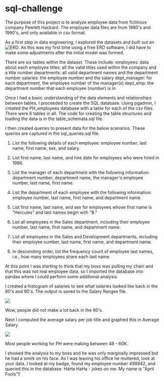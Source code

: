 # sql-challenge
The purpose of this project is to analyze employee data from fictitious company Pewlett Hackard.  The employee data files are from 1980's and 1990's, and only available in csv format.

As a first step in data engineering, I explored the datasets and built out an ![ERD](/**EmployeeSQL**/ERD-Employee-SQL-Challenge.png).
As this was my first time using a free ERD software, I did have to make some adjustments after the initial model was formed.

There are six tables within the dataset.  These include:
        employees: data about each employee
        titles: all the valid titles used within the company and a title number
        departments: all valid department names and the department number
        salaries: the employee number and the salary
        dept_manager: for each department, the employee number of the manager(s)
        dept_emp: the department number that each employee (number) is in

Once I had a basic understanding of the data elements and relationships between tables, I proceeded to create the SQL database. Using pgadmin, I created the PH_employees database
with a table for each of the csv files. There were 6 tables in all.  The code for creating the table structures and loading the data is in the table_schemata.sql file.

I then created queries to present data for the below scenarios.  These queries are captured in the sql_queries.sql file.
1. List the following details of each employee: employee number, last name, first name, sex, and salary.

2. List first name, last name, and hire date for employees who were hired in 1986.

3. List the manager of each department with the following information: department number, department name, the manager's employee number, last name, first name.

4. List the department of each employee with the following information: employee number, last name, first name, and department name.

5. List first name, last name, and sex for employees whose first name is "Hercules" and last names begin with "B."

6. List all employees in the Sales department, including their employee number, last name, first name, and department name.

7. List all employees in the Sales and Development departments, including their employee number, last name, first name, and department name.

8. In descending order, list the frequency count of employee last names, i.e., how many employees share each last name.

At this point I was starting to think that my boss was pulling my chain and that this was not real employee data, so I imported the database into pandas where I could perform some additional analysis.

I created a histogram of salaries to see what salaries looked like back in the 80's and 90's.  The output is saved to the Salary Ranges file.

 ![](**EmployeeSQL**/output_data/salary_ranges.png)

Wow, people did not make a lot back in the 80's.

Next I computed the average salary per job title and graphed this in Average Salary

 ![](**EmployeeSQL**/output_data/average_salary_by_title.png)


Most people working for PH were making between 48 - 60K.  

I showed the analysis to my boss and he was only marginally impressed but he had a smirk on his face.  As I was leaving his office he muttered, look at your data.  I looked at my badge, found my employee number 499942, and queried this in the database.  HaHa HaHa - jokes on me.  My name is "April Fools"!!




